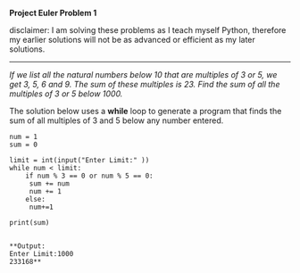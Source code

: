 **Project Euler Problem 1** 

disclaimer: I am solving these problems as I teach myself Python, therefore my earlier solutions will not be as advanced or efficient as my later solutions.
***
<em>If we list all the natural numbers below 10 that are multiples of 3 or 5, we get 3, 5, 6 and 9. The sum of these multiples is 23. Find the sum of all the multiples of 3 or 5 below 1000.</em>

The solution below uses a **while** loop to generate a program that finds the sum of all multiples of 3 and 5 below any number entered. 

````
num = 1
sum = 0

limit = int(input("Enter Limit:" ))
while num < limit: 
    if num % 3 == 0 or num % 5 == 0:
     sum += num 
     num += 1
    else:
     num+=1

print(sum)


**Output: 
Enter Limit:1000
233168**
````
